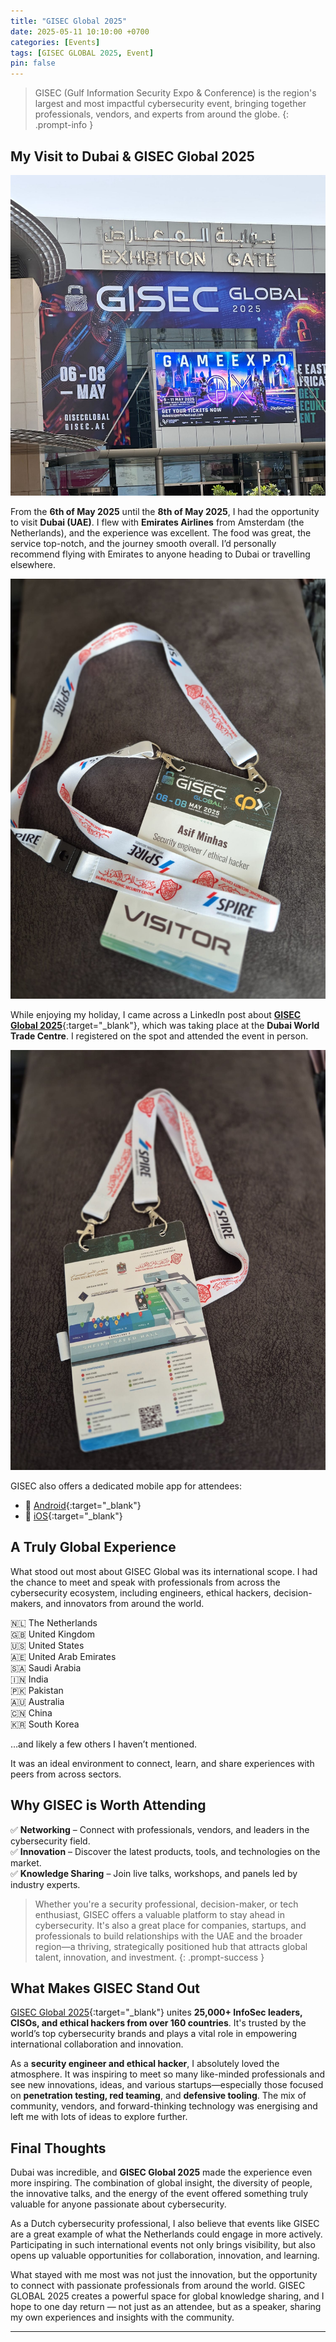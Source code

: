 ```yaml
---
title: "GISEC Global 2025"
date: 2025-05-11 10:10:00 +0700
categories: [Events]
tags: [GISEC GLOBAL 2025, Event]
pin: false
---
```


> GISEC (Gulf Information Security Expo & Conference) is the region's largest and most impactful cybersecurity event, bringing together professionals, vendors, and experts from around the globe.
{: .prompt-info }

## My Visit to Dubai & GISEC Global 2025

![GISEC1](assets/img/gisec1.jpeg)

From the **6th of May 2025** until the **8th of May 2025**, I had the opportunity to visit **Dubai (UAE)**. I flew with **Emirates Airlines** from Amsterdam (the Netherlands), and the experience was excellent. The food was great, the service top-notch, and the journey smooth overall. I’d personally recommend flying with Emirates to anyone heading to Dubai or travelling elsewhere.

![GISEC2](assets/img/gisec2.jpeg)

While enjoying my holiday, I came across a LinkedIn post about [**GISEC Global 2025**](https://gisec.ae/){:target="_blank"}, which was taking place at the **Dubai World Trade Centre**. I registered on the spot and attended the event in person.

![GISEC3](assets/img/gisec3.jpeg)

GISEC also offers a dedicated mobile app for attendees:
- 📱 [Android](https://play.google.com/store/apps/details?id=com.jublia.gisecg2025&hl=nl&pli=1){:target="_blank"}
- 📱 [iOS](https://apps.apple.com/mt/app/gisec-global-2025/id6743145455){:target="_blank"}

## A Truly Global Experience

What stood out most about GISEC Global was its international scope. I had the chance to meet and speak with professionals from across the cybersecurity ecosystem, including engineers, ethical hackers, decision-makers, and innovators from around the world.

🇳🇱 The Netherlands  
🇬🇧 United Kingdom  
🇺🇸 United States  
🇦🇪 United Arab Emirates  
🇸🇦 Saudi Arabia  
🇮🇳 India  
🇵🇰 Pakistan  
🇦🇺 Australia  
🇨🇳 China  
🇰🇷 South Korea  

…and likely a few others I haven’t mentioned.

It was an ideal environment to connect, learn, and share experiences with peers from across sectors.

## Why GISEC is Worth Attending

✅ **Networking** – Connect with professionals, vendors, and leaders in the cybersecurity field.  
✅ **Innovation** – Discover the latest products, tools, and technologies on the market.  
✅ **Knowledge Sharing** – Join live talks, workshops, and panels led by industry experts.

> Whether you're a security professional, decision-maker, or tech enthusiast, GISEC offers a valuable platform to stay ahead in cybersecurity. It's also a great place for companies, startups, and professionals to build relationships with the UAE and the broader region—a thriving, strategically positioned hub that attracts global talent, innovation, and investment.
{: .prompt-success }

## What Makes GISEC Stand Out

[GISEC Global 2025](https://gisec.ae/){:target="_blank"} unites **25,000+ InfoSec leaders, CISOs, and ethical hackers from over 160 countries**. It's trusted by the world’s top cybersecurity brands and plays a vital role in empowering international collaboration and innovation.

As a **security engineer and ethical hacker**, I absolutely loved the atmosphere. It was inspiring to meet so many like-minded professionals and see new innovations, ideas, and various startups—especially those focused on **penetration testing, red teaming**, and **defensive tooling**. The mix of community, vendors, and forward-thinking technology was energising and left me with lots of ideas to explore further.

## Final Thoughts

Dubai was incredible, and **GISEC Global 2025** made the experience even more inspiring. The combination of global insight, the diversity of people, the innovative talks, and the energy of the event offered something truly valuable for anyone passionate about cybersecurity.

As a Dutch cybersecurity professional, I also believe that events like GISEC are a great example of what the Netherlands could engage in more actively. Participating in such international events not only brings visibility, but also opens up valuable opportunities for collaboration, innovation, and learning.

What stayed with me most was not just the innovation, but the opportunity to connect with passionate professionals from around the world. GISEC GLOBAL 2025 creates a powerful space for global knowledge sharing, and I hope to one day return — not just as an attendee, but as a speaker, sharing my own experiences and insights with the community.

---
